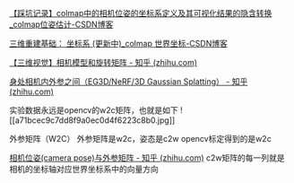 [【踩坑记录】colmap中的相机位姿的坐标系定义及其可视化结果的隐含转换_colmap位姿估计-CSDN博客](https://blog.csdn.net/weixin_44120025/article/details/124604229)

[三维重建基础： 坐标系 (更新中)_colmap 世界坐标-CSDN博客](https://blog.csdn.net/flow_specter/article/details/127805896)

[【三维视觉】相机模型和旋转矩阵 - 知乎 (zhihu.com)](https://zhuanlan.zhihu.com/p/405306563)

[身处相机内外参之间（EG3D/NeRF/3D Gaussian Splatting） - 知乎 (zhihu.com)](https://zhuanlan.zhihu.com/p/691419487)

实验数据永远是opencv的w2c矩阵，也就是如下
![[a71bcec9c7dd8f9a0ec0d4f6223c8b0.jpg]]


外参矩阵（W2C）
外参矩阵是w2c，姿态是c2w
opencv标定得到的是w2c

[相机位姿(camera pose)与外参矩阵 - 知乎 (zhihu.com)](https://zhuanlan.zhihu.com/p/642715876)
c2w矩阵的每一列就是相机的坐标轴对应世界坐标系中的向量方向
